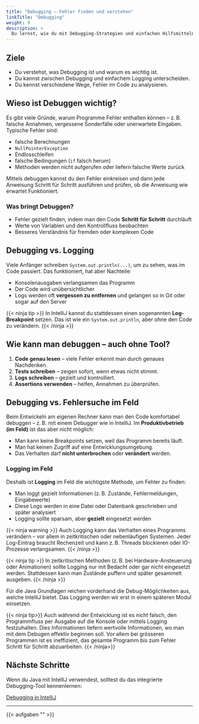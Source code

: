 ```yaml
---
title: "Debugging – Fehler finden und verstehen"
linkTitle: "Debugging"
weight: 9
description: >
  Du lernst, wie du mit Debugging-Strategien und einfachen Hilfsmitteln Fehler in deinem Code findest – auch ohne IDE.
---
```


## Ziele

- Du verstehst, was Debugging ist und warum es wichtig ist.
- Du kannst zwischen Debugging und einfachem Logging unterscheiden.
- Du kennst verschiedene Wege, Fehler im Code zu analysieren.

## Wieso ist Debuggen wichtig?

Es gibt viele Gründe, warum Programme Fehler enthalten können – z. B. falsche Annahmen, vergessene Sonderfälle oder
unerwartete Eingaben.
Typische Fehler sind:

- falsche Berechnungen
- `NullPointerException`
- Endlosschleifen
- falsche Bedingungen (`if` falsch herum)
- Methoden werden nicht aufgerufen oder liefern falsche Werte zurück

Mittels debuggen kannst du den Fehler einkreisen und dann jede Anweisung Schritt für Schritt ausführen und prüfen, ob
die Anweisung wie erwartet Funktioniert.

### Was bringt Debuggen?

- Fehler gezielt finden, indem man den Code **Schritt für Schritt** durchläuft
- Werte von Variablen und den Kontrollfluss beobachten
- Besseres Verständnis für fremden oder komplexen Code

## Debugging vs. Logging

Viele Anfänger schreiben `System.out.println(...)`, um zu sehen, was im Code passiert. Das funktioniert, hat aber Nachteile:

- Konsolenausgaben verlangsamen das Programm
- Der Code wird unübersichtlicher
- Logs werden oft **vergessen zu entfernen** und gelangen so in Git oder sogar auf den Server

{{< ninja tip >}}
In IntelliJ kannst du stattdessen einen sogenannten **Log-Breakpoint** setzen. Das ist wie ein `System.out.println`, aber ohne den Code zu verändern.
{{< /ninja >}}

## Wie kann man debuggen – auch ohne Tool?

1. **Code genau lesen** – viele Fehler erkennt man durch genaues Nachdenken.
2. **Tests schreiben** – zeigen sofort, wenn etwas nicht stimmt.
3. **Logs schreiben** – gezielt und kontrolliert.
4. **Assertions verwenden** – helfen, Annahmen zu überprüfen.

## Debugging vs. Fehlersuche im Feld

Beim Entwickeln am eigenen Rechner kann man den Code komfortabel debuggen – z. B. mit einem Debugger wie in IntelliJ.
Im **Produktivbetrieb (im Feld)** ist das aber nicht möglich:

- Man kann keine Breakpoints setzen, weil das Programm bereits läuft.
- Man hat keinen Zugriff auf eine Entwicklungsumgebung.
- Das Verhalten darf **nicht unterbrochen** oder **verändert** werden.

### Logging im Feld

Deshalb ist **Logging** im Feld die wichtigste Methode, um Fehler zu finden:

- Man loggt gezielt Informationen (z. B. Zustände, Fehlermeldungen, Eingabewerte)
- Diese Logs werden in eine Datei oder Datenbank geschrieben und später analysiert
- Logging sollte sparsam, aber **gezielt** eingesetzt werden

{{< ninja warning >}}
Auch Logging kann das Verhalten eines Programms verändern – vor allem in zeitkritischen oder nebenläufigen Systemen. Jeder Log-Eintrag braucht Rechenzeit und kann z. B. Threads blockieren oder IO-Prozesse verlangsamen.
{{< /ninja >}}

{{< ninja tip >}}
In zeitkritischen Methoden (z. B. bei Hardware-Ansteuerung oder Animationen) sollte Logging nur mit Bedacht oder gar nicht eingesetzt werden. Stattdessen kann man Zustände puffern und später gesammelt ausgeben.
{{< /ninja >}}

Für die Java Grundlagen reichen vorderhand die Debug-Möglichkeiten aus, welche IntelliJ bietet. Das Logging werden wir
erst in einem späteren Modul einsetzen.

{{< ninja tip>}}
Auch während der Entwicklung ist es nicht falsch, den Programmfluss per Ausgabe auf die Konsole oder mittels Logging
festzuhalten. Dies Informationen liefern wertvolle Informationen, wo man mit dem Debugen effektiv beginnen soll. Vor
allem bei grösseren Programmen ist es ineffizient, das gesamte Programm bis zum Fehler Schritt für Schritt abzuarbeiten.
{{< /ninja>}}

## Nächste Schritte

Wenn du Java mit IntelliJ verwendest, solltest du das integrierte Debugging-Tool kennenlernen:

[Debugging in IntelliJ](../../../99_tools/ide/intellij/06_debugging/)

---

{{< aufgaben "[](../../../../labs/02_java/03_java-grundlagen/10_debugging/)" >}}
